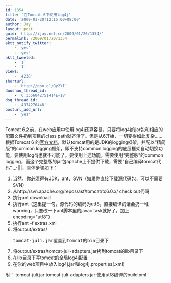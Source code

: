 ```yaml
---
id: 1354
title: '在Tomcat 6中使用log4j'
date: '2009-01-20T12:15:00+08:00'
author: Jay
layout: post
guid: 'http://ijay.net.cn/2009/01/20/1354/'
permalink: /2009/01/20/1354
aktt_notify_twitter:
    - 'yes'
    - 'yes'
aktt_tweeted:
    - '1'
    - '1'
views:
    - '4238'
shorturl:
    - 'http://goo.gl/Qy2YI'
duoshuo_thread_id:
    - '6.3356042751414E+18'
dsq_thread_id:
    - '4374270448'
posturl_add_url:
    - 'yes'
---
```


Tomcat 6之前，在web应用中使用log4j还算容易，只要将log4j的jar包和相应的配置文件扔到项目的class path就齐活了。但是从6开始，一切变得如此复杂……
根据Tomcat 6 的<a href="http://tomcat.apache.org/tomcat-6.0-doc/logging.html" target="_blank">官方文档</a>，默认tomcat用的是JDK的logging框架，并配以“精简版”的common logging框架，即不支持common logging的底层框架自动切换功能，要使用log4j也就不可能了。要使用上述功能，需要使用“完整版”的common logging，而这个完整版的jar包apache上不提供下载，需要“自己编译tomcat代码”-_-|||，具体步骤如下：
<ol>
	<li>当然，你必须得有JDK、ant、SVN（如果你直接下载<a href="http://tomcat.apache.org/download-60.cgi" target="_blank">源代码包</a>，可以不需要SVN）</li>
	<li>从http://svn.apache.org/repos/asf/tomcat/tc6.0.x/ check out代码</li>
	<li>执行ant download</li>
	<li>执行ant（这里提一句，源代码的编码为utf8，直接编译的话会扔一堆warning，只要改一下ant脚本里的javac task就好了，加上encoding="utf8"）</li>
	<li>执行ant -f extras.xml</li>
	<li>将output/extras/<pre class="inline:true decode:1 " >tomcat-juli.jar覆盖到tomcat的bin目录下</pre></li>
	<li>将output/extras/tomcat-juli-adapters.jar拷到tomcat的lib目录下</li>
	<li>在lib目录下写tomcat的全局log4j配置</li>
	<li>在你的web项目中放入log4j.jar和log4j.properties(.xml)</li>
</ol>
<del datetime="2009-12-18T09:08:48+00:00">附：
tomcat-juli.jar
tomcat-juli-adapters.jar
使用utf8编译的build.xml</del>